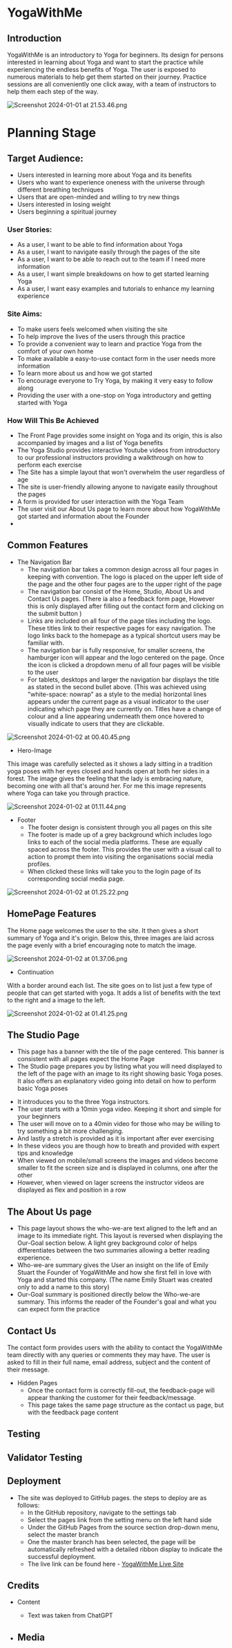 # YogaWithMe

## Introduction
YogaWithMe is an introductory to Yoga for beginners. Its design 
for persons interested in learning about Yoga and want to 
start the practice while experiencing the endless benefits 
of Yoga. The user is exposed to numerous materials to 
help get them started on their journey. Practice sessions are all 
conveniently one click away, with a team of instructors to
help them each step of the way.

![Screenshot 2024-01-01 at 21.53.46.png](..%2F..%2FDesktop%2FScreenshot%202024-01-01%20at%2021.53.46.png)

# Planning Stage

## Target Audience:

- Users interested in learning more about Yoga and its benefits
- Users who want to experience oneness with the universe through different breathing techniques
- Users that are open-minded and willing to try new things
- Users interested in losing weight
- Users beginning a spiritual journey

### User Stories:

- As a user, I want to be able to find information about Yoga
- As a user, I want to navigate easily through the pages of the site 
- As a user, I want to be able to reach out to the team if I need more information
- As a user, I want simple breakdowns on how to get started learning Yoga
- As a user, I want easy examples and tutorials to enhance my learning experience

### Site Aims:

- To make users feels welcomed when visiting the site
- To help improve the lives of the users through this practice
- To provide a convenient way to learn and practice Yoga from the comfort of your own home
- To make available a easy-to-use contact form in the user needs more information
- To learn more about us and how we got started
- To encourage everyone to Try Yoga, by making it very easy to follow along
- Providing the user with a one-stop on Yoga introductory and getting started with Yoga

### How Will This Be Achieved 

- The Front Page provides some insight on Yoga and its origin, this is also accompanied by images and a list of Yoga benefits
- The Yoga Studio provides interactive Youtube videos from introductory to our professional instructors providing a walkthrough on how to perform each exercise
- The Site has a simple layout that won't overwhelm the user regardless of age
- The site is user-friendly allowing anyone to navigate easily throughout the pages
- A form is provided for user interaction with the Yoga Team
- The user visit our About Us page to learn more about how YogaWithMe got started and information about the Founder
- <!-- I might want to a add a link to a book source -->

## Common Features

+ The Navigation Bar 
  - The navigation bar takes a common design across all four pages in keeping with convention. The logo is placed on the upper left side of the page and the other four pages are to the upper right of the page
  - The navigation bar consist of the Home, Studio, About Us and Contact Us pages. (There ia also a feedback form page, However this is only displayed after filling out the contact form and clicking on the submit button )
  - Links are included on all four of the page tiles including the logo. These titles link to their respective pages for easy navigation. The logo links back to the homepage as a typical shortcut users may be familiar with.
  - The navigation bar is fully responsive, for smaller screens, the hamburger icon will appear and the logo centered on the page. Once the icon is clicked a dropdown menu of all four pages will be visible to the user
  - For tablets, desktops and larger the navigation bar displays the title as stated in the second bullet above. (This was achieved using "white-space: nowrap" as a style to the media) horizontal lines appears under the current page as a visual indicator to the user indicating which page they are currently on. Titles have a change of colour and a line appearing underneath them once hovered to visually indicate to users that they are clickable.

![Screenshot 2024-01-02 at 00.40.45.png](..%2F..%2FDesktop%2FScreenshot%202024-01-02%20at%2000.40.45.png)

- Hero-Image

This image was carefully selected as it shows a lady sitting in 
a tradition yoga poses with her eyes closed and hands open at both her sides
in a forest. The image gives the feeling 
that the lady is embracing nature, becoming one with all 
that's around her. For me this image represents where Yoga
can take you through practice.

![Screenshot 2024-01-02 at 01.11.44.png](..%2F..%2FDesktop%2FScreenshot%202024-01-02%20at%2001.11.44.png)

- Footer
  - The footer design is consistent through you all pages on this site
  - The footer is made up of a grey background which includes logo links to each of the social media platforms. These are equally spaced across the footer. This provides the user with a visual call to action to prompt them into visiting the organisations social media profiles.
  - When clicked these links will take you to the login page of its corresponding social media page.

![Screenshot 2024-01-02 at 01.25.22.png](..%2F..%2FDesktop%2FScreenshot%202024-01-02%20at%2001.25.22.png)

## HomePage Features

The Home page welcomes the user to the site. It then gives a short summary 
of Yoga and it's origin. Below this, three images are laid 
across the page evenly with a brief encouraging note to match 
the image.

![Screenshot 2024-01-02 at 01.37.06.png](..%2F..%2FDesktop%2FScreenshot%202024-01-02%20at%2001.37.06.png)

- Continuation 
 
With a border around each list. The site goes on to list
just a few type of people that can get started with yoga.
It adds a list of benefits with the text to the right and 
a image to the left.

![Screenshot 2024-01-02 at 01.41.25.png](..%2F..%2FDesktop%2FScreenshot%202024-01-02%20at%2001.41.25.png)

## The Studio Page

 - This page has a banner with the tile of the page centered. This banner is consistent with all pages expect the Home Page
 - The Studio page prepares you by listing what you will need displayed to the left of the page with an image to its right showing basic Yoga poses. It also offers an explanatory video going into detail on how to perform basic Yoga poses
<!-- image will go here -->

 - It introduces you to the three Yoga instructors. 
 - The user starts with a 10min yoga video. Keeping it short and simple
   for your beginners
- The user will move on to a 40min video for those who may be willing to try something a bit more challenging.
- And lastly a stretch is provided as it is important after ever exercising 
- In these videos you are though how to breath and provided with expert tips and knowledge 
- When viewed on mobile/small screens the images and videos become smaller to fit the screen size and is displayed in columns, one after the other 
- However, when viewed on lager screens the instructor videos are displayed as flex and position in a row 

<!-- image will go here -->

## The About Us page

- This page layout shows the who-we-are text aligned to the left and an image to its immediate right. This layout is reversed when displaying the Our-Goal section below. A light grey background color of helps differentiates between the two summaries allowing a better reading experience.
- Who-we-are summary gives the User an insight on the life of Emily Stuart the Founder of YogaWithMe and how she first fell in love with Yoga and started this company. (The name Emily Stuart was created only to add a name to this story)
- Our-Goal summary is positioned directly below the Who-we-are summary. This informs the reader of the Founder's goal and what you can expect form the practice
<!-- image will go here -->

## Contact Us

The contact form provides users with the ability to contact the YogaWithMe team directly with any queries or comments they may have. The user is asked to fill in their full name, email address, subject and the content of their message.
<!-- image will go here -->

 - Hidden Pages
    - Once the contact form is correctly fill-out, the feedback-page will appear thanking the customer for their feedback/message.
    - This page takes the same page structure as the contact us page, but with the feedback page content
<!-- image will go here -->

## Testing 


## Validator Testing



## Deployment 

- The site was deployed to GitHub pages. the steps to deploy are as follows:
   - In the GitHub repository, navigate to the settings tab
   - Select the pages link from the setting menu on the left hand side
   - Under the GitHub Pages from the source section drop-down menu, select the master branch
   - One the master branch has been selected, the page will be automatically refreshed with a detailed ribbon display to indicate the successful deployment.
   - The live link can be found here - [YogaWithMe Live Site](https://ayishasandiford.github.io/yogawithme-pp1/)

## Credits

- Content
   - Text was taken from ChatGPT



- Media
   - 



